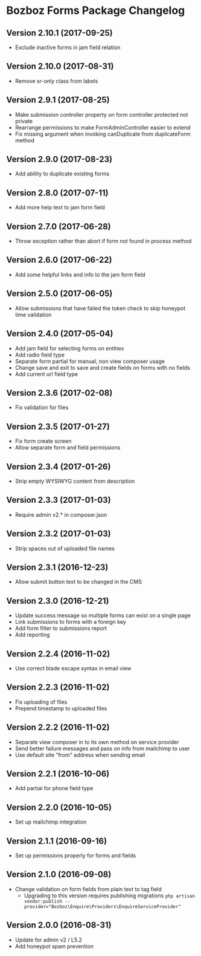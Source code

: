 # Bozboz Forms Package Changelog

## Version 2.10.1 (2017-09-25)
- Exclude inactive forms in jam field relation

## Version 2.10.0 (2017-08-31)
- Remove sr-only class from labels

## Version 2.9.1 (2017-08-25)
- Make submission controller property on form controller protected not private
- Rearrange permissions to make FormAdminController easier to extend
- Fix missing argument when invoking canDuplicate from duplicateForm method

## Version 2.9.0 (2017-08-23)
- Add ability to duplicate existing forms

## Version 2.8.0 (2017-07-11)
- Add more help text to jam form field

## Version 2.7.0 (2017-06-28)
- Throw exception rather than abort if form not found in process method


## Version 2.6.0 (2017-06-22)
- Add some helpful links and info to the jam form field

## Version 2.5.0 (2017-06-05)
- Allow submissions that have failed the token check to skip honeypot time validation

## Version 2.4.0 (2017-05-04)
- Add jam field for selecting forms on entities
- Add radio field type
- Separate form partial for manual, non view composer usage
- Change save and exit to save and create fields on forms with no fields
- Add current url field type

## Version 2.3.6 (2017-02-08)
- Fix validation for files

## Version 2.3.5 (2017-01-27)
- Fix form create screen
- Allow separate form and field permissions

## Version 2.3.4 (2017-01-26)
- Strip empty WYSIWYG content from description

## Version 2.3.3 (2017-01-03)
- Require admin v2.* in composer.json

## Version 2.3.2 (2017-01-03)
- Strip spaces out of uploaded file names

## Version 2.3.1 (2016-12-23)
- Allow submit button text to be changed in the CMS

## Version 2.3.0 (2016-12-21)
- Update success message so multiple forms can exist on a single page
- Link submissions to forms with a foreign key
- Add form filter to submissions report
- Add reporting

## Version 2.2.4 (2016-11-02)
- Use correct blade escape syntax in email view

## Version 2.2.3 (2016-11-02)
- Fix uploading of files
- Prepend timestamp to uploaded files

## Version 2.2.2 (2016-11-02)

- Separate view composer in to its own method on service provider
- Send better failure messages and pass on info from mailchimp to user
- Use default site "from" address when sending email

## Version 2.2.1 (2016-10-06)

- Add partial for phone field type

## Version 2.2.0 (2016-10-05)

- Set up mailchimp integration

## Version 2.1.1 (2016-09-16)

- Set up permissions properly for forms and fields

## Version 2.1.0 (2016-09-08)

- Change validation on form fields from plain text to tag field
    - Upgrading to this version requires publishing migrations
        ```php artisan vendor:publish --provider="Bozboz\Enquire\Providers\EnquireServiceProvider"```


## Version 2.0.0 (2016-08-31)

- Update for admin v2 / L5.2
- Add honeypot spam prevention
